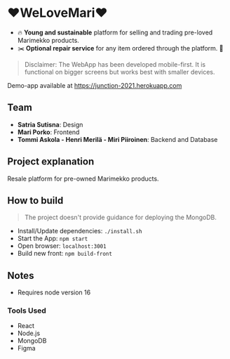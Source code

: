 # ❤️WeLoveMari❤️

- 🔥 **Young and sustainable** platform for selling and trading pre-loved Marimekko products.
- ✂️ **Optional repair service** for any item ordered through the platform. 🔧

> Disclaimer: The WebApp has been developed mobile-first.
> It is functional on bigger screens but works best with smaller devices.

Demo-app available at https://junction-2021.herokuapp.com

## Team

- **Satria Sutisna**: Design 
- **Mari Porko**: Frontend
- **Tommi Askola - Henri Merilä - Miri Piiroinen**: Backend and Database 


## Project explanation

Resale platform for pre-owned Marimekko products.


## How to build

> The project doesn't provide guidance for deploying the MongoDB.

- Install/Update dependencies: `./install.sh`
- Start the App: `npm start`
- Open browser: `localhost:3001`
- Build new front: `npm build-front`

## Notes

- Requires node version 16

### Tools Used

- React
- Node.js
- MongoDB
- Figma
